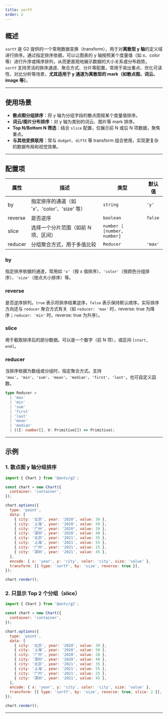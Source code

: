 ```yaml
---
title: sortY
order: 2
---
```


## 概述

`sortY` 是 G2 提供的一个常用数据变换（transform），用于对**离散型 y 轴**的定义域进行排序。通过指定排序依据，可以让图表的 y 轴按照某个度量值（如 x、color 等）进行升序或降序排列，从而更直观地展示数据的大小关系或分布趋势。  
`sortY` 支持灵活的排序通道、聚合方式、分片等配置，常用于突出重点、优化可读性、对比分析等场景，**尤其适用于 y 通道为离散型的 mark（如散点图、词云、image 等）**。

---

## 使用场景

- **散点图分组排序**：将 y 轴为分组字段的散点图按某个度量值排序。
- **词云/图片分布排序**：对 y 轴为类别的词云、图片等 mark 排序。
- **Top N/Bottom N 筛选**：结合 `slice` 配置，仅展示前 N 或后 N 项数据，聚焦重点。
- **与其他变换联用**：常与 `dodgeY`、`diffX` 等 transform 组合使用，实现更复杂的数据布局和视觉效果。

---

## 配置项

| 属性    | 描述                                         | 类型                         | 默认值  |
| ------- | -------------------------------------------- | ---------------------------- | ------- |
| by      | 指定排序的通道（如 'x'、'color'、'size' 等） | `string`                     | `'y'`   |
| reverse | 是否逆序                                     | `boolean`                    | `false` |
| slice   | 选择一个分片范围（如前 N 项、区间）          | `number \| [number, number]` |         |
| reducer | 分组聚合方式，用于多值比较                   | `Reducer`                    | `'max'` |

### by

指定排序依据的通道，常用如 `'x'`（按 x 值排序）、`'color'`（按颜色分组排序）、`'size'`（按点大小排序）等。

### reverse

是否逆序排列。`true` 表示将排序结果逆序，`false` 表示保持默认顺序。实际排序方向还与 `reducer` 聚合方式有关（如 `reducer: 'max'` 时，reverse: true 为降序；`reducer: 'min'` 时，reverse: true 为升序）。

### slice

用于截取排序后的部分数据。可以是一个数字（前 N 项），或区间 `[start, end]`。

### reducer

当排序依据为数组或分组时，指定聚合方式。支持 `'max'`、`'min'`、`'sum'`、`'mean'`、`'median'`、`'first'`、`'last'`，也可自定义函数。

```ts
type Reducer =
  | 'max'
  | 'min'
  | 'sum'
  | 'first'
  | 'last'
  | 'mean'
  | 'median'
  | ((I: number[], V: Primitive[]) => Primitive);
```

---

## 示例

### 1. 散点图 y 轴分组排序

```js | ob { inject: true }
import { Chart } from '@antv/g2';

const chart = new Chart({
  container: 'container',
});

chart.options({
  type: 'point',
  data: [
    { city: '北京', year: '2020', value: 30 },
    { city: '上海', year: '2020', value: 50 },
    { city: '广州', year: '2020', value: 20 },
    { city: '深圳', year: '2020', value: 40 },
    { city: '北京', year: '2021', value: 35 },
    { city: '上海', year: '2021', value: 55 },
    { city: '广州', year: '2021', value: 25 },
    { city: '深圳', year: '2021', value: 45 },
  ],
  encode: { x: 'year', y: 'city', color: 'city', size: 'value' },
  transform: [{ type: 'sortY', by: 'size', reverse: true }],
});

chart.render();
```

### 2. 只显示 Top 2 个分组（slice）

```js | ob { inject: true }
import { Chart } from '@antv/g2';

const chart = new Chart({
  container: 'container',
});

chart.options({
  type: 'point',
  data: [
    { city: '北京', year: '2020', value: 30 },
    { city: '上海', year: '2020', value: 50 },
    { city: '广州', year: '2020', value: 20 },
    { city: '深圳', year: '2020', value: 40 },
    { city: '北京', year: '2021', value: 35 },
    { city: '上海', year: '2021', value: 55 },
    { city: '广州', year: '2021', value: 25 },
    { city: '深圳', year: '2021', value: 45 },
  ],
  encode: { x: 'year', y: 'city', color: 'city', size: 'value' },
  transform: [{ type: 'sortY', by: 'size', reverse: true, slice: 2 }],
});

chart.render();
```

---
